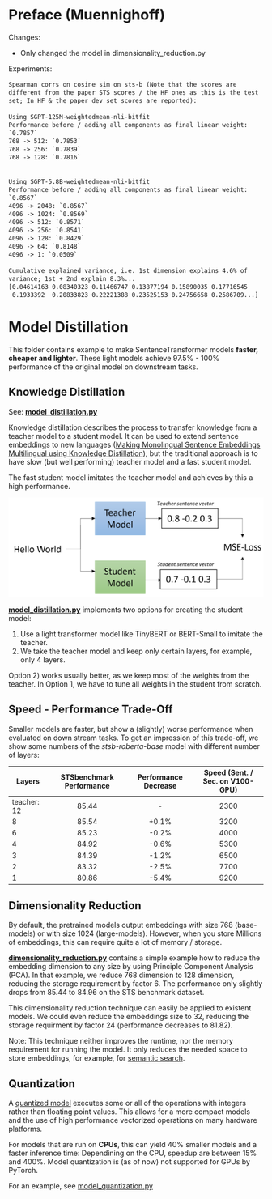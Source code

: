 # Preface (Muennighoff)

Changes:
- Only changed the model in dimensionality_reduction.py

Experiments:
```
Spearman corrs on cosine sim on sts-b (Note that the scores are different from the paper STS scores / the HF ones as this is the test set; In HF & the paper dev set scores are reported):

Using SGPT-125M-weightedmean-nli-bitfit
Performance before / adding all components as final linear weight: `0.7857`
768 -> 512: `0.7853`
768 -> 256: `0.7839`
768 -> 128: `0.7816`


Using SGPT-5.8B-weightedmean-nli-bitfit
Performance before / adding all components as final linear weight: `0.8567`
4096 -> 2048: `0.8567`
4096 -> 1024: `0.8569`
4096 -> 512: `0.8571`
4096 -> 256: `0.8541`
4096 -> 128: `0.8429`
4096 -> 64: `0.8148`
4096 -> 1: `0.0509`

Cumulative explained variance, i.e. 1st dimension explains 4.6% of variance; 1st + 2nd explain 8.3%...
[0.04614163 0.08340323 0.11466747 0.13877194 0.15890035 0.17716545
 0.1933392  0.20833823 0.22221388 0.23525153 0.24756658 0.2586709...]
```



# Model Distillation 
This folder contains example to make SentenceTransformer models **faster, cheaper and lighter**. These light models achieve 97.5% - 100% performance of the original model on downstream tasks.

## Knowledge Distillation
See: **[model_distillation.py](model_distillation.py)**

Knowledge distillation describes the process to transfer knowledge from a  teacher model to a student model. It can be used to extend sentence embeddings to new languages ([Making Monolingual Sentence Embeddings Multilingual using Knowledge Distillation](https://arxiv.org/abs/2004.09813)), but the traditional approach is to have slow (but well performing) teacher model and a fast student model.

The fast student model imitates the teacher model and achieves by this a high performance. 

![Knowledge Distillation](https://raw.githubusercontent.com/UKPLab/sentence-transformers/master/docs/img/monolingual-distillation.png)


**[model_distillation.py](model_distillation.py)** implements two options for creating the student model:
1) Use a light transformer model like TinyBERT or BERT-Small to imitate the teacher.
2) We take the teacher model and keep only certain layers, for example, only 4 layers.

Option 2) works usually better, as we keep most of the weights from the teacher. In Option 1, we have to tune all
weights in the student from scratch.

## Speed - Performance Trade-Off
Smaller models are faster, but show a (slightly) worse performance when evaluated on down stream tasks. To get an impression of this trade-off, we show some numbers of the *stsb-roberta-base* model with different number of layers:

| Layers | STSbenchmark Performance | Performance Decrease |Speed (Sent. / Sec. on V100-GPU) |
| ---- |:----:|:----:|:----:|
| teacher: 12 | 85.44 | - | 2300 |
| 8 | 85.54 | +0.1% | 3200 |
| 6 | 85.23 | -0.2% | 4000 |
| 4 | 84.92 | -0.6% | 5300 |
| 3 |  84.39 | -1.2%  |6500 |
| 2 | 83.32 | -2.5% | 7700 |
| 1 | 80.86 |  -5.4%| 9200 |


## Dimensionality Reduction
By default, the pretrained models output embeddings with size 768 (base-models) or with size 1024 (large-models). However, when you store Millions of embeddings, this can require quite a lot of memory / storage.

**[dimensionality_reduction.py](dimensionality_reduction.py)** contains a simple example how to reduce the embedding dimension to any size by using Principle Component Analysis (PCA). In that example, we reduce 768 dimension to 128 dimension, reducing the storage requirement by factor 6. The performance only slightly drops from 85.44 to 84.96 on the STS benchmark dataset.

This dimensionality reduction technique can easily be applied to existent models. We could even reduce the embeddings size to 32, reducing the storage requirment by factor 24 (performance decreases to 81.82). 

Note: This technique neither improves the runtime, nor the memory requirement for running the model. It only reduces the needed space to store embeddings, for example, for [semantic search](../../applications/semantic-search/README.md).

## Quantization
A [quantized model](https://pytorch.org/docs/stable/quantization.html) executes some or all of the operations with integers rather than floating point values. This allows for a more compact models and the use of high performance vectorized operations on many hardware platforms.

For models that are run on **CPUs**, this can yield 40% smaller models and a faster inference time: Dependining on the CPU, speedup are between 15% and 400%. Model quantization is (as of now) not supported for GPUs by PyTorch.

For an example, see [model_quantization.py](model_quantization.py)
